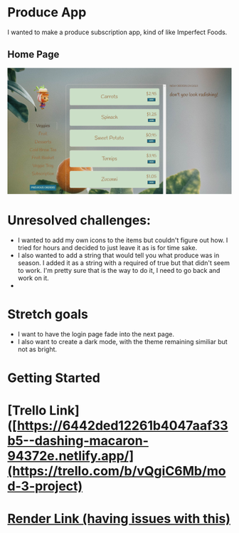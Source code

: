 # Produce App 

I wanted to make a produce subscription app, kind of like Imperfect Foods. 

## Home Page

![My Image](homepage.png)

# Unresolved challenges:
- I wanted to add my own icons to the items but couldn't figure out how. I tried for hours and decided to just leave it as is for time sake.
- I also wanted to add a string that would tell you what produce was in season. I added it as a string with a required of true but that didn't seem to work. I'm pretty sure that is the way to do it, I need to go back and work on it.
- 


# Stretch goals
- I want to have the login page fade into the next page.
- I also want to create a dark mode, with the theme remaining similiar but not as bright. 

# Getting Started 

# [Trello Link]([https://6442ded12261b4047aaf33b5--dashing-macaron-94372e.netlify.app/](https://trello.com/b/vQgiC6Mb/mod-3-project)

# [Render Link (having issues with this)]()
